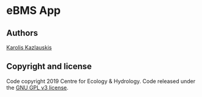 # eBMS App

## Authors

[Karolis Kazlauskis](https://kazlauskis.com)

## Copyright and license

Code copyright 2019 Centre for Ecology & Hydrology.
Code released under the [GNU GPL v3 license](LICENSE).
